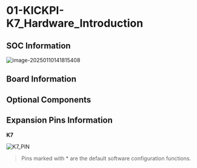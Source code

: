 # 01-KICKPI-K7_Hardware_Introduction

## SOC Information

![image-20250110141815408](http://tanzhtanzh.oss-cn-shenzhen.aliyuncs.com/img/image-20250110141815408.png)

## Board Information



## Optional Components



## Expansion Pins Information

**K7**

![K7_PIN](http://tanzhtanzh.oss-cn-shenzhen.aliyuncs.com/img/K7_PIN.png)

> Pins marked with * are the default software configuration functions.

